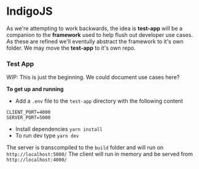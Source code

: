 # IndigoJS

As we're attempting to work backwards, the idea is **test-app** will be a companion to the **framework** used to help flush out developer use cases. As these are refined we'll eventully abstract the framework to it's own folder. We may move the **test-app** to it's own repo.

### Test App

WIP: This is just the beginning. We could document use cases here?

**To get up and running**

- Add a `.env` file to the `test-app` directory with the following content

```
CLIENT_PORT=4000
SERVER_PORT=5000
```

- Install dependencies `yarn install`
- To run dev type `yarn dev`

The server is transcompiled to the `build` folder and will run on `http://localhost:5000/`
The client will run in memory and be served from `http://localhost:4000/`
